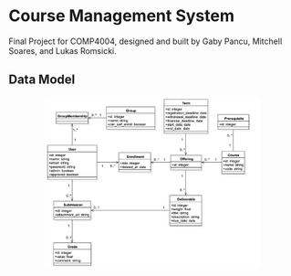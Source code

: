 # Course Management System

Final Project for COMP4004, designed and built by Gaby Pancu, Mitchell Soares, and Lukas Romsicki.

## Data Model

<p align="center">
  <img src="/docs/data_model_screenshot.png" width="75%" />
</p>
